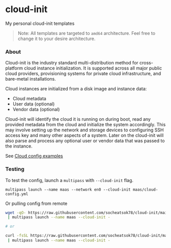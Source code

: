 # cloud-init

My personal cloud-init templates
> Note: All templates are targeted to `amd64` architecture. Feel free to change it to your desire architecture.

### About

Cloud-init is the industry standard multi-distribution method for cross-platform cloud instance initialization. It is supported across all major public cloud providers, provisioning systems for private cloud infrastructure, and bare-metal installations.

Cloud instances are initialized from a disk image and instance data:

- Cloud metadata
- User data (optional)
- Vendor data (optional)

Cloud-init will identify the cloud it is running on during boot, read any provided metadata from the cloud and initialize the system accordingly. This may involve setting up the network and storage devices to configuring SSH access key and many other aspects of a system. Later on the cloud-init will also parse and process any optional user or vendor data that was passed to the instance.

See [Cloud config examples](https://cloudinit.readthedocs.io/en/latest/topics/examples.html)

### Testing

To test the config, launch a `multipass` with `--cloud-init` flag.

```
multipass launch --name maas --network en0 --cloud-init maas/cloud-config.yml
```

Or pulling config from remote

```sh
wget -qO- https://raw.githubusercontent.com/socheatsok78/cloud-init/main/maas/cloud-config.yml \
 | multipass launch --name maas --cloud-init -

# or

curl -fsSL https://raw.githubusercontent.com/socheatsok78/cloud-init/main/maas/cloud-config.yml \
 | multipass launch --name maas --cloud-init -
```
